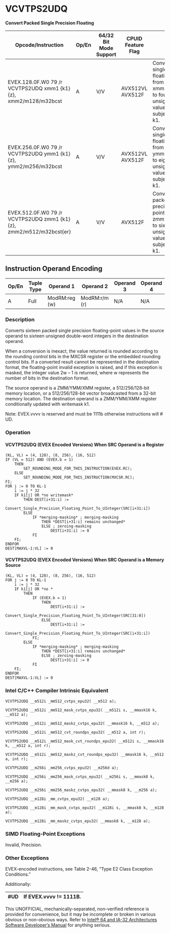 # VCVTPS2UDQ

**Convert Packed Single Precision Floating**

| Opcode/Instruction                                                  | Op/En | 64/32 Bit Mode Support | CPUID Feature Flag | Description                                                                                                                                                        |
| ------------------------------------------------------------------- | ----- | ---------------------- | ------------------ | ------------------------------------------------------------------------------------------------------------------------------------------------------------------ |
| EVEX.128.0F.W0 79 /r VCVTPS2UDQ xmm1 {k1}{z}, xmm2/m128/m32bcst     | A     | V/V                    | AVX512VL AVX512F   | Convert four packed single precision floating-point values from xmm2/m128/m32bcst to four packed unsigned doubleword values in xmm1 subject to writemask k1.       |
| EVEX.256.0F.W0 79 /r VCVTPS2UDQ ymm1 {k1}{z}, ymm2/m256/m32bcst     | A     | V/V                    | AVX512VL AVX512F   | Convert eight packed single precision floating-point values from ymm2/m256/m32bcst to eight packed unsigned doubleword values in ymm1 subject to writemask k1.     |
| EVEX.512.0F.W0 79 /r VCVTPS2UDQ zmm1 {k1}{z}, zmm2/m512/m32bcst{er} | A     | V/V                    | AVX512F            | Convert sixteen packed single precision floating-point values from zmm2/m512/m32bcst to sixteen packed unsigned doubleword values in zmm1 subject to writemask k1. |

## Instruction Operand Encoding

| Op/En | Tuple Type | Operand 1     | Operand 2     | Operand 3 | Operand 4 |
| ----- | ---------- | ------------- | ------------- | --------- | --------- |
| A     | Full       | ModRM:reg (w) | ModRM:r/m (r) | N/A       | N/A       |

### Description

Converts sixteen packed single precision floating-point values in the source operand to sixteen unsigned double-word integers in the destination operand.

When a conversion is inexact, the value returned is rounded according to the rounding control bits in the MXCSR register or the embedded rounding control bits. If a converted result cannot be represented in the destination format, the floating-point invalid exception is raised, and if this exception is masked, the integer value 2w – 1 is returned, where w represents the number of bits in the destination format.

The source operand is a ZMM/YMM/XMM register, a 512/256/128-bit memory location, or a 512/256/128-bit vector broadcasted from a 32-bit memory location. The destination operand is a ZMM/YMM/XMM register conditionally updated with writemask k1.

Note: EVEX.vvvv is reserved and must be 1111b otherwise instructions will #​​​UD.

### Operation

#### VCVTPS2UDQ (EVEX Encoded Versions) When SRC Operand is a Register

```
(KL, VL) = (4, 128), (8, 256), (16, 512)
IF (VL = 512) AND (EVEX.b = 1)
    THEN
        SET_ROUNDING_MODE_FOR_THIS_INSTRUCTION(EVEX.RC);
    ELSE
        SET_ROUNDING_MODE_FOR_THIS_INSTRUCTION(MXCSR.RC);
FI;
FOR j := 0 TO KL-1
    i := j * 32
    IF k1[j] OR *no writemask*
        THEN DEST[i+31:i] :=
            Convert_Single_Precision_Floating_Point_To_UInteger(SRC[i+31:i])
        ELSE
            IF *merging-masking* ; merging-masking
                THEN *DEST[i+31:i] remains unchanged*
                ELSE ; zeroing-masking
                    DEST[i+31:i] := 0
            FI
    FI;
ENDFOR
DEST[MAXVL-1:VL] := 0

```

#### VCVTPS2UDQ (EVEX Encoded Versions) When SRC Operand is a Memory Source

```
(KL, VL) = (4, 128), (8, 256), (16, 512)
FOR j := 0 TO KL-1
    i := j * 32
    IF k1[j] OR *no *
        THEN
            IF (EVEX.b = 1)
                THEN
                    DEST[i+31:i] :=
            Convert_Single_Precision_Floating_Point_To_UInteger(SRC[31:0])
                ELSE
                    DEST[i+31:i] :=
            Convert_Single_Precision_Floating_Point_To_UInteger(SRC[i+31:i])
            FI;
        ELSE
            IF *merging-masking* ; merging-masking
                THEN *DEST[i+31:i] remains unchanged*
                ELSE ; zeroing-masking
                    DEST[i+31:i] := 0
            FI
    FI;
ENDFOR
DEST[MAXVL-1:VL] := 0

```

### Intel C/C++ Compiler Intrinsic Equivalent

```
VCVTPS2UDQ __m512i _mm512_cvtps_epu32( __m512 a);

```

```
VCVTPS2UDQ __m512i _mm512_mask_cvtps_epu32( __m512i s, __mmask16 k, __m512 a);

```

```
VCVTPS2UDQ __m512i _mm512_maskz_cvtps_epu32( __mmask16 k, __m512 a);

```

```
VCVTPS2UDQ __m512i _mm512_cvt_roundps_epu32( __m512 a, int r);

```

```
VCVTPS2UDQ __m512i _mm512_mask_cvt_roundps_epu32( __m512i s, __mmask16 k, __m512 a, int r);

```

```
VCVTPS2UDQ __m512i _mm512_maskz_cvt_roundps_epu32( __mmask16 k, __m512 a, int r);

```

```
VCVTPS2UDQ __m256i _mm256_cvtps_epu32( __m256d a);

```

```
VCVTPS2UDQ __m256i _mm256_mask_cvtps_epu32( __m256i s, __mmask8 k, __m256 a);

```

```
VCVTPS2UDQ __m256i _mm256_maskz_cvtps_epu32( __mmask8 k, __m256 a);

```

```
VCVTPS2UDQ __m128i _mm_cvtps_epu32( __m128 a);

```

```
VCVTPS2UDQ __m128i _mm_mask_cvtps_epu32( __m128i s, __mmask8 k, __m128 a);

```

```
VCVTPS2UDQ __m128i _mm_maskz_cvtps_epu32( __mmask8 k, __m128 a);

```

### SIMD Floating-Point Exceptions

Invalid, Precision.

### Other Exceptions

EVEX-encoded instructions, see Table 2-46, “Type E2 Class Exception Conditions.”

Additionally:

| #​​​UD | If EVEX.vvvv != 1111B. |
| ------ | ---------------------- |

This UNOFFICIAL, mechanically-separated, non-verified reference is provided for convenience, but it may be
incomplete or broken in various obvious or non-obvious
ways. Refer to [Intel® 64 and IA-32 Architectures Software Developer’s Manual](https://software.intel.com/en-us/download/intel-64-and-ia-32-architectures-sdm-combined-volumes-1-2a-2b-2c-2d-3a-3b-3c-3d-and-4) for anything serious.
